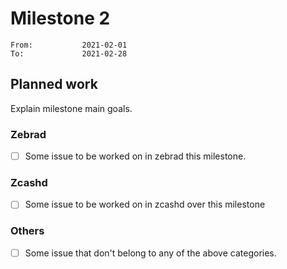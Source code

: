 # Milestone 2

```
From:           2021-02-01
To:             2021-02-28
```

## Planned work

Explain milestone main goals.

### Zebrad

- [ ] Some issue to be worked on in zebrad this milestone.

### Zcashd

- [ ] Some issue to be worked on in zcashd over this milestone

### Others

- [ ] Some issue that don't belong to any of the above categories.
